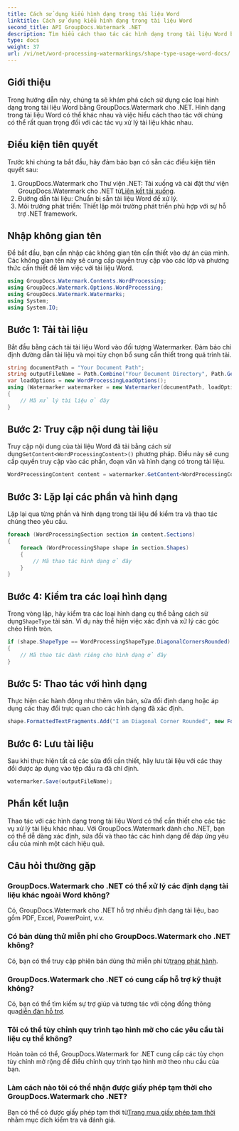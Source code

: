 ```yaml
---
title: Cách sử dụng kiểu hình dạng trong tài liệu Word
linktitle: Cách sử dụng kiểu hình dạng trong tài liệu Word
second_title: API GroupDocs.Watermark .NET
description: Tìm hiểu cách thao tác các hình dạng trong tài liệu Word bằng GroupDocs.Watermark cho .NET. Hướng dẫn này cung cấp hướng dẫn để xử lý tài liệu hiệu quả.
type: docs
weight: 37
url: /vi/net/word-processing-watermarkings/shape-type-usage-word-docs/
---
```

## Giới thiệu
Trong hướng dẫn này, chúng ta sẽ khám phá cách sử dụng các loại hình dạng trong tài liệu Word bằng GroupDocs.Watermark cho .NET. Hình dạng trong tài liệu Word có thể khác nhau và việc hiểu cách thao tác với chúng có thể rất quan trọng đối với các tác vụ xử lý tài liệu khác nhau.
## Điều kiện tiên quyết
Trước khi chúng ta bắt đầu, hãy đảm bảo bạn có sẵn các điều kiện tiên quyết sau:
1.  GroupDocs.Watermark cho Thư viện .NET: Tải xuống và cài đặt thư viện GroupDocs.Watermark cho .NET từ[Liên kết tải xuống](https://releases.groupdocs.com/Watermark/net/).
2. Đường dẫn tài liệu: Chuẩn bị sẵn tài liệu Word để xử lý.
3. Môi trường phát triển: Thiết lập môi trường phát triển phù hợp với sự hỗ trợ .NET framework.

## Nhập không gian tên
Để bắt đầu, bạn cần nhập các không gian tên cần thiết vào dự án của mình. Các không gian tên này sẽ cung cấp quyền truy cập vào các lớp và phương thức cần thiết để làm việc với tài liệu Word.
```csharp
using GroupDocs.Watermark.Contents.WordProcessing;
using GroupDocs.Watermark.Options.WordProcessing;
using GroupDocs.Watermark.Watermarks;
using System;
using System.IO;
```
## Bước 1: Tải tài liệu
Bắt đầu bằng cách tải tài liệu Word vào đối tượng Watermarker. Đảm bảo chỉ định đường dẫn tài liệu và mọi tùy chọn bổ sung cần thiết trong quá trình tải.
```csharp
string documentPath = "Your Document Path";
string outputFileName = Path.Combine("Your Document Directory", Path.GetFileName(documentPath));
var loadOptions = new WordProcessingLoadOptions();
using (Watermarker watermarker = new Watermarker(documentPath, loadOptions))
{
    // Mã xử lý tài liệu ở đây
}
```
## Bước 2: Truy cập nội dung tài liệu
 Truy cập nội dung của tài liệu Word đã tải bằng cách sử dụng`GetContent<WordProcessingContent>()` phương pháp. Điều này sẽ cung cấp quyền truy cập vào các phần, đoạn văn và hình dạng có trong tài liệu.
```csharp
WordProcessingContent content = watermarker.GetContent<WordProcessingContent>();
```
## Bước 3: Lặp lại các phần và hình dạng
Lặp lại qua từng phần và hình dạng trong tài liệu để kiểm tra và thao tác chúng theo yêu cầu.
```csharp
foreach (WordProcessingSection section in content.Sections)
{
    foreach (WordProcessingShape shape in section.Shapes)
    {
        // Mã thao tác hình dạng ở đây
    }
}
```
## Bước 4: Kiểm tra các loại hình dạng
Trong vòng lặp, hãy kiểm tra các loại hình dạng cụ thể bằng cách sử dụng`ShapeType` tài sản. Ví dụ này thể hiện việc xác định và xử lý các góc chéo Hình tròn.
```csharp
if (shape.ShapeType == WordProcessingShapeType.DiagonalCornersRounded)
{
    // Mã thao tác dành riêng cho hình dạng ở đây
}
```
## Bước 5: Thao tác với hình dạng
Thực hiện các hành động như thêm văn bản, sửa đổi định dạng hoặc áp dụng các thay đổi trực quan cho các hình dạng đã xác định.
```csharp
shape.FormattedTextFragments.Add("I am Diagonal Corner Rounded", new Font("Calibri", 8, FontStyle.Bold), Color.Red, Color.Aqua);
```
## Bước 6: Lưu tài liệu
Sau khi thực hiện tất cả các sửa đổi cần thiết, hãy lưu tài liệu với các thay đổi được áp dụng vào tệp đầu ra đã chỉ định.
```csharp
watermarker.Save(outputFileName);
```

## Phần kết luận
Thao tác với các hình dạng trong tài liệu Word có thể cần thiết cho các tác vụ xử lý tài liệu khác nhau. Với GroupDocs.Watermark dành cho .NET, bạn có thể dễ dàng xác định, sửa đổi và thao tác các hình dạng để đáp ứng yêu cầu của mình một cách hiệu quả.
## Câu hỏi thường gặp
### GroupDocs.Watermark cho .NET có thể xử lý các định dạng tài liệu khác ngoài Word không?
Có, GroupDocs.Watermark cho .NET hỗ trợ nhiều định dạng tài liệu, bao gồm PDF, Excel, PowerPoint, v.v.
### Có bản dùng thử miễn phí cho GroupDocs.Watermark cho .NET không?
 Có, bạn có thể truy cập phiên bản dùng thử miễn phí từ[trang phát hành](https://releases.groupdocs.com/).
### GroupDocs.Watermark cho .NET có cung cấp hỗ trợ kỹ thuật không?
 Có, bạn có thể tìm kiếm sự trợ giúp và tương tác với cộng đồng thông qua[diễn đàn hỗ trợ](https://forum.groupdocs.com/c/watermark/19).
### Tôi có thể tùy chỉnh quy trình tạo hình mờ cho các yêu cầu tài liệu cụ thể không?
Hoàn toàn có thể, GroupDocs.Watermark for .NET cung cấp các tùy chọn tùy chỉnh mở rộng để điều chỉnh quy trình tạo hình mờ theo nhu cầu của bạn.
### Làm cách nào tôi có thể nhận được giấy phép tạm thời cho GroupDocs.Watermark cho .NET?
 Bạn có thể có được giấy phép tạm thời từ[Trang mua giấy phép tạm thời](https://purchase.groupdocs.com/temporary-license/) nhằm mục đích kiểm tra và đánh giá.